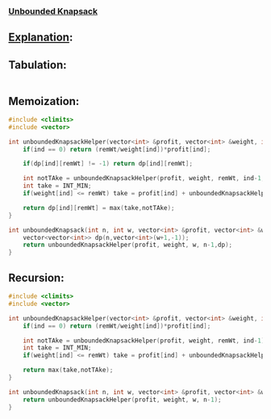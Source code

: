 ### [Unbounded Knapsack](https://www.codingninjas.com/studio/problems/unbounded-knapsack_1215029?source=youtube&campaign=striver_dp_videos&utm_source=youtube&utm_medium=affiliate&utm_campaign=striver_dp_videos)

## [Explanation](https://takeuforward.org/data-structure/unbounded-knapsack-dp-23/):

## Tabulation:
```cpp

```

## Memoization:
```cpp
#include <climits>
#include <vector>

int unboundedKnapsackHelper(vector<int> &profit, vector<int> &weight, int remWt, int ind,vector<vector<int>> &dp){
    if(ind == 0) return (remWt/weight[ind])*profit[ind];

    if(dp[ind][remWt] != -1) return dp[ind][remWt];

    int notTAke = unboundedKnapsackHelper(profit, weight, remWt, ind-1,dp);
    int take = INT_MIN;
    if(weight[ind] <= remWt) take = profit[ind] + unboundedKnapsackHelper(profit, weight, remWt-weight[ind], ind,dp);

    return dp[ind][remWt] = max(take,notTAke);
}

int unboundedKnapsack(int n, int w, vector<int> &profit, vector<int> &weight){
    vector<vector<int>> dp(n,vector<int>(w+1,-1));
    return unboundedKnapsackHelper(profit, weight, w, n-1,dp);
}
```

## Recursion:
```cpp
#include <climits>
#include <vector>

int unboundedKnapsackHelper(vector<int> &profit, vector<int> &weight, int remWt, int ind){
    if(ind == 0) return (remWt/weight[ind])*profit[ind];

    int notTAke = unboundedKnapsackHelper(profit, weight, remWt, ind-1);
    int take = INT_MIN;
    if(weight[ind] <= remWt) take = profit[ind] + unboundedKnapsackHelper(profit, weight, remWt-weight[ind], ind);

    return max(take,notTAke);
}

int unboundedKnapsack(int n, int w, vector<int> &profit, vector<int> &weight){
    return unboundedKnapsackHelper(profit, weight, w, n-1);
}
```
